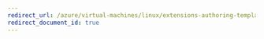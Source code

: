 ```yaml
---
redirect_url: /azure/virtual-machines/linux/extensions-authoring-templates
redirect_document_id: true
---
```

